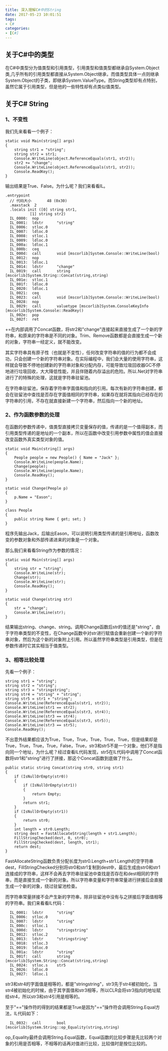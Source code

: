 ```yaml
---
title: 深入理解C#中的String
date: 2017-05-23 10:01:51
tags: 
- C#
categories: 
- [C#]
---
```


## 关于C#中的类型
在C#中类型分为值类型和引用类型，引用类型和值类型都继承自System.Object类,几乎所有的引用类型都直接从System.Object继承，而值类型具体一点则继承System.Object的子类，即继承System.ValueType。而String类型却有点特别，虽然它属于引用类型，但是他的一些特性却有点类似值类型。

## 关于C# String
### 1、不变性
我们先来看看一个例子：
```
static void Main(string[] args)
{
    string str1 = "string";
    string str2 = str1;
    Console.WriteLine(object.ReferenceEquals(str1, str2));
    str2 += "change";
    Console.WriteLine(object.ReferenceEquals(str1, str2));
    Console.ReadKey();
}
```

输出结果是True、False。为什么呢？我们来看看IL。
```
.entrypoint
  // 代码大小       48 (0x30)
  .maxstack  2
  .locals init ([0] string str1,
           [1] string str2)
  IL_0000:  nop
  IL_0001:  ldstr      "string"
  IL_0006:  stloc.0
  IL_0007:  ldloc.0
  IL_0008:  stloc.1
  IL_0009:  ldloc.0
  IL_000a:  ldloc.1
  IL_000b:  ceq
  IL_000d:  call       void [mscorlib]System.Console::WriteLine(bool)
  IL_0012:  nop
  IL_0013:  ldloc.1
  IL_0014:  ldstr      "change"
  IL_0019:  call       string [mscorlib]System.String::Concat(string,string) 
  IL_001e:  stloc.1
  IL_001f:  ldloc.0
  IL_0020:  ldloc.1
  IL_0021:  ceq
  IL_0023:  call       void [mscorlib]System.Console::WriteLine(bool)
  IL_0028:  nop
  IL_0029:  call       valuetype [mscorlib]System.ConsoleKeyInfo [mscorlib]System.Console::ReadKey()
  IL_002e:  pop
  IL_002f:  ret

```

+=在内部调用了Concat函数，将str2和"change"连接起来直接生成了一个新的字符串，和原来的字符串是不同的对象。Trim、Remove函数都是会直接生成一个新的对象，字符串一经定义，就不能改变。

其实字符串具有原子性（也就是不变性），任何改变字符串的值的行为都不会成功，只会创建一个新的字符串对象。在实际编程中，我们会大量的使用字符串，这样就会导致不停地创建新的字符串对象和分配内存，可能导致垃圾回收器GC不停地进行垃圾回收，大大降低性能，并且伴随着内存溢出的危险。所以.Net对字符串进行了的特殊的处理，这就是字符串驻留池。

在字符串驻留池，保存着字符串字面值和指向的引用。每次有新的字符串创建，都会在驻留池中查找是否存在字面值相同的字符串，如果存在就将其指向已经存在的字符串的引用，不存在就直接新建一个字符串，然后指向一个新的地址。

### 2、作为函数参数的处理
在函数的参数传递中，值类型直接拷贝变量保存的值，传递的是一个值得副本，而引用类型传递的是地址的一个副本，所以在函数中改变引用参数中属性的值会直接改变函数外真实类型对象的值。
```
static void Main(string[] args)
{
    People people = new People() { Name = "Jack" };
    Console.WriteLine(people.Name);
    Change(people);
    Console.WriteLine(people.Name);
    Console.ReadKey();
}

static void Change(People p)
{
    p.Name = "Eason";
}

class People
{
    public string Name { get; set; }
}
```

程序先输出Jack，后输出Eason，可以说明引用类型传递的是引用地址，函数改变的参数对象和外部传递进来的对象是一个对象。

那么我们来看看String作为参数的情况：
```
static void Main(string[] args)
{
    string str = "string";
    Console.WriteLine(str);
    Change(str);
    Console.WriteLine(str);
    Console.ReadKey();
}

static void Change(string str)
{
    str = "change";
    Console.WriteLine(str);
}
```

结果输出string、change、string。调用Change函数后str的值还是"string"，由于字符串类型的不变性，在Change函数中对str进行赋值会重新创建一个新的字符串对象，然后为这个新的对象附上引用。所以虽然字符串类型是引用类型，但是在参数传递时它其实相当于值类型。

### 3、相等比较处理
先看一个例子：
```
string str1 = "string";
string str2 = "string";
string str3 = "stringstring";
string str4 = "string" + "string";
string str5 = str1 + "string";
Console.WriteLine(ReferenceEquals(str1, str2));
Console.WriteLine(str1 == str2);
Console.WriteLine(ReferenceEquals(str3, str4));
Console.WriteLine(str3 == str4);
Console.WriteLine(ReferenceEquals(str3, str5));
Console.WriteLine(str3 == str5);
Console.ReadKey();
```

不出意外结果都应该为True，True，True，True，True，True，但是结果却是True，True，True，True，False，True，str3和str5不是一个对象，他们不是指向同一个地址，为什么呢？经过查看IL代码发现，str5在IL代码中调用了Concat函数将str1和"string"进行了拼接，那这个Concat函数到底做了什么。
```
public static string Concat(string str0, string str1)
{
    if (IsNullOrEmpty(str0))
    {
        if (IsNullOrEmpty(str1))
        {
            return Empty;
        }
        return str1;
    }
    if (IsNullOrEmpty(str1))
    {
        return str0;
    }
    int length = str0.Length;
    string dest = FastAllocateString(length + str1.Length);
    FillStringChecked(dest, 0, str0);
    FillStringChecked(dest, length, str1);
    return dest;
}
```

FastAllocateString函数负责分配长度为str0.Length+str1.Length的空字符串dest，FillStringChecked分别将str0和str1复制到dest中，最后生成由str0和str1连接成的字符串，这样不会再去字符串驻留池中查找是否存在和dest相同的字符串，而是直接生成一个新的对象。所以字符串变量和字符串常量进行拼接后会直接生成一个新的对象，绕过驻留池检查。

而字符串常量拼接不会产生新的字符串，除非驻留池中没有与之拼接后字面值相等的字符串。我们来看看IL代码：
```
  IL_0001:  ldstr      "string"
  IL_0006:  stloc.0
  IL_0007:  ldstr      "string"
  IL_000c:  stloc.1
  IL_000d:  ldstr      "stringstring"
  IL_0012:  stloc.2
  IL_0013:  ldstr      "stringstring"
  IL_0018:  stloc.3
  IL_0019:  ldloc.0
  IL_001a:  ldstr      "string"
  IL_001f:  call       string [mscorlib]System.String::Concat(string,string)
  IL_0024:  stloc.s    str5
  IL_0026:  ldloc.0
  IL_0027:  ldloc.1
```

str3和str4的字面值是相等的，都是"stringstring"，str3先于str4被初始化，当str4被初始化的时候，由于其字面值和str3相等，所以CLR会将str3指向的地址赋给str4，所以str3和str4引用是相等的。

至于"=="操作符的得到的结果都是True是因为"=="操作符会调用String.Equal方法，IL代码如下：
```
  IL_0032:  call       bool [mscorlib]System.String::op_Equality(string,string)
```
op_Equality最终会调用String.Equal函数，Equal函数的比较步骤是先比较两个对象的引用是否相等，不相等的话再对值进行比较，比较值时是按位比较的。